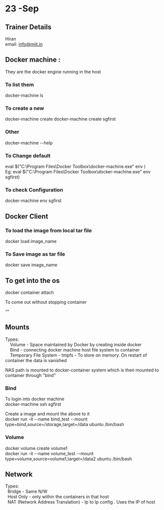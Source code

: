 
# 23 -Sep  
## Trainer Details
Hiran  
email: info@mjit.in
## Docker machine :  
They are the docker engine running in the host
### To list them  
docker-machine ls  
### To create a new  
docker-machine create <new-machine-name>
docker-machine create sgfirst  
### Other  
docker-machine --help  

### To Change default
eval $("C:\Program Files\Docker Toolbox\docker-machine.exe" env <new-machine-name>)  
Eg:
eval $("C:\Program Files\Docker Toolbox\docker-machine.exe" env sgfirst)  

### To check Configuration
docker-machine env sgfirst  

## Docker Client
### To load the image from local tar file
docker load image_name

### To Save image as tar file
docker save image_name

## To get into the os 
docker container attach <container-id>  

To come out without stopping container  
<ctrl><p><q>  


## Mounts
Types:  
&nbsp;&nbsp;&nbsp;&nbsp;Volume  - Space maintained by Docker by creating inside docker  
&nbsp;&nbsp;&nbsp;&nbsp;Bind  - connecting docker machine host file system to container  
&nbsp;&nbsp;&nbsp;&nbsp;Temporary File System - tmpfs - To store on memory. On restart of container the data is vanished  

NAS path is mounted to docker-container system which is then mounted to container through "bind"  

### Bind
To login into docker machine   
docker-machine ssh sgfirst  

Create a image and mount the above to it  
docker run -it --name bind_test --mount type=bind,source=/storage,target=/data ubuntu /bin/bash  

### Volume
docker volume create volume1  
docker run -it --name volume_test --mount type=volume,source=volume1,target=/data2 ubuntu /bin/bash


## Network
Types:  
&nbsp;&nbsp;Bridge - Same N/W  
&nbsp;&nbsp;Host Only - only within the containers in that host  
&nbsp;&nbsp;NAT (Network Address Translation) - Ip to Ip config . Uses the IP of host  
